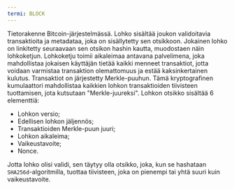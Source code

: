 ```yaml
---
termi: BLOCK
---
```


Tietorakenne Bitcoin-järjestelmässä. Lohko sisältää joukon validoitavia transaktioita ja metadataa, joka on sisällytetty sen otsikkoon. Jokainen lohko on linkitetty seuraavaan sen otsikon hashin kautta, muodostaen näin lohkoketjun. Lohkoketju toimii aikaleimaa antavana palvelimena, joka mahdollistaa jokaisen käyttäjän tietää kaikki menneet transaktiot, jotta voidaan varmistaa transaktion olemattomuus ja estää kaksinkertainen kulutus. Transaktiot on järjestetty Merkle-puuhun. Tämä kryptografinen kumulaattori mahdollistaa kaikkien lohkon transaktioiden tiivisteen tuottamisen, jota kutsutaan "Merkle-juureksi". Lohkon otsikko sisältää 6 elementtiä:
* Lohkon versio;
* Edellisen lohkon jäljennös;
* Transaktioiden Merkle-puun juuri;
* Lohkon aikaleima;
* Vaikeustavoite;
* Nonce.

Jotta lohko olisi validi, sen täytyy olla otsikko, joka, kun se hashataan `SHA256d`-algoritmilla, tuottaa tiivisteen, joka on pienempi tai yhtä suuri kuin vaikeustavoite.